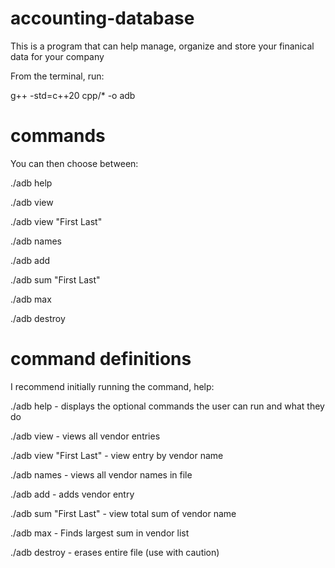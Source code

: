 # accounting-database

This is a program that can help manage, organize and store your finanical data for your company

From the terminal, run:

g++ -std=c++20 cpp/* -o adb

# commands

You can then choose between:

./adb help 

./adb view

./adb view "First Last"

./adb names

./adb add

./adb sum "First Last"

./adb max

./adb destroy

# command definitions

I recommend initially running the command, help:

./adb help - displays the optional commands the user can run and what they do

./adb view - views all vendor entries

./adb view "First Last" - view entry by vendor name

./adb names - views all vendor names in file

./adb add - adds vendor entry

./adb sum "First Last" - view total sum of vendor name

./adb max - Finds largest sum in vendor list

./adb destroy - erases entire file (use with caution)


